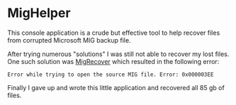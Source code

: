 # MigHelper
This console application is a crude but effective tool to help recover files from corrupted Microsoft MIG backup file.  

After trying numerous "solutions" I was still not able to recover my lost files.  One such solution was [MigRecover](https://www.visser.com.au/blog/migrecover-for-microsofts-windows-easy-transfer/)
which resulted in the following error:

```
Error while trying to open the source MIG file. Error: 0x000003EE
```

Finally I gave up and wrote this little application and recovered all 85 gb of files.
